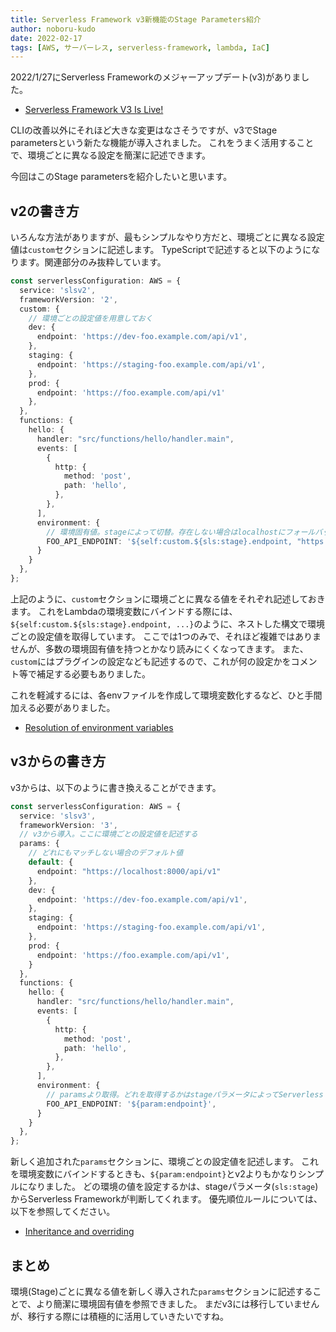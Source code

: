 ```yaml
---
title: Serverless Framework v3新機能のStage Parameters紹介
author: noboru-kudo
date: 2022-02-17
tags: [AWS, サーバーレス, serverless-framework, lambda, IaC]
---
```


2022/1/27にServerless Frameworkのメジャーアップデート(v3)がありました。

- [Serverless Framework V3 Is Live!](https://www.serverless.com/blog/serverless-framework-v3-is-live)

CLIの改善以外にそれほど大きな変更はなさそうですが、v3でStage parametersという新たな機能が導入されました。
これをうまく活用することで、環境ごとに異なる設定を簡潔に記述できます。

今回はこのStage parametersを紹介したいと思います。

## v2の書き方

いろんな方法がありますが、最もシンプルなやり方だと、環境ごとに異なる設定値は`custom`セクションに記述します。
TypeScriptで記述すると以下のようになります。関連部分のみ抜粋しています。

```typescript
const serverlessConfiguration: AWS = {
  service: 'slsv2',
  frameworkVersion: '2',
  custom: {
    // 環境ごとの設定値を用意しておく
    dev: {
      endpoint: 'https://dev-foo.example.com/api/v1',
    },
    staging: {
      endpoint: 'https://staging-foo.example.com/api/v1',
    },
    prod: {
      endpoint: 'https://foo.example.com/api/v1'
    },
  },
  functions: {
    hello: {
      handler: "src/functions/hello/handler.main",
      events: [
        {
          http: {
            method: 'post',
            path: 'hello',
          },
        },
      ],
      environment: {
        // 環境固有値。stageによって切替。存在しない場合はlocalhostにフォールバック
        FOO_API_ENDPOINT: '${self:custom.${sls:stage}.endpoint, "https://localhost:8000/api/v1"}'
      }
    }
  },
};
```

上記のように、`custom`セクションに環境ごとに異なる値をそれぞれ記述しておきます。
これをLambdaの環境変数にバインドする際には、`${self:custom.${sls:stage}.endpoint, ...}`のように、ネストした構文で環境ごとの設定値を取得しています。
ここでは1つのみで、それほど複雑ではありませんが、多数の環境固有値を持つとかなり読みにくくなってきます。
また、`custom`にはプラグインの設定なども記述するので、これが何の設定かをコメント等で補足する必要もありました。

これを軽減するには、各envファイルを作成して環境変数化するなど、ひと手間加える必要がありました。

- [Resolution of environment variables](https://www.serverless.com/framework/docs/environment-variables)

## v3からの書き方

v3からは、以下のように書き換えることができます。

```typescript
const serverlessConfiguration: AWS = {
  service: 'slsv3',
  frameworkVersion: '3',
  // v3から導入。ここに環境ごとの設定値を記述する
  params: {
    // どれにもマッチしない場合のデフォルト値
    default: {
      endpoint: "https://localhost:8000/api/v1"
    },
    dev: {
      endpoint: 'https://dev-foo.example.com/api/v1',
    },
    staging: {
      endpoint: 'https://staging-foo.example.com/api/v1',
    },
    prod: {
      endpoint: 'https://foo.example.com/api/v1',
    }
  },
  functions: {
    hello: {
      handler: "src/functions/hello/handler.main",
      events: [
        {
          http: {
            method: 'post',
            path: 'hello',
          },
        },
      ],
      environment: {
        // paramsより取得。どれを取得するかはstageパラメータによってServerless Frameworkが考慮してくれる
        FOO_API_ENDPOINT: '${param:endpoint}',
      }
    }
  },
};
```

新しく追加された`params`セクションに、環境ごとの設定値を記述します。
これを環境変数にバインドするときも、`${param:endpoint}`とv2よりもかなりシンプルになりました。
どの環境の値を設定するかは、stageパラメータ(`sls:stage`)からServerless Frameworkが判断してくれます。
優先順位ルールについては、以下を参照してください。
- [Inheritance and overriding](https://www.serverless.com/framework/docs/guides/parameters#inheritance-and-overriding)

## まとめ

環境(Stage)ごとに異なる値を新しく導入された`params`セクションに記述することで、より簡潔に環境固有値を参照できました。
まだv3には移行していませんが、移行する際には積極的に活用していきたいですね。

